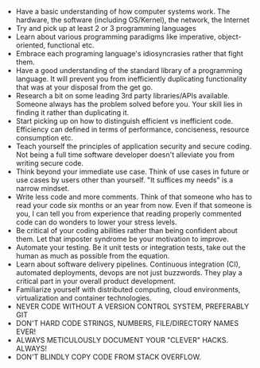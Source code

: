 - Have a basic understanding of how computer systems work. The hardware, the software (including OS/Kernel), the network, the Internet
- Try and pick up at least 2 or 3 programming languages
- Learn about various programming paradigms like imperative, object-oriented, functional etc.
- Embrace each programing language's idiosyncrasies rather that fight them.
- Have a good understanding of the standard library of a programming language. It will prevent you from inefficiently duplicating functionality that was at your disposal from the get go.
- Research a bit on some leading 3rd party libraries/APIs available. Someone always has the problem solved before you. Your skill lies in finding it rather than duplicating it.
- Start picking up on how to distinguish efficient vs inefficient code. Efficiency can defined in terms of performance, conciseness, resource consumption etc.
- Teach yourself the principles of application security and secure coding. Not being a full time software developer doesn't alleviate you from writing secure code.
- Think beyond your immediate use case. Think of use cases in future or use cases by users other than yourself. "It suffices my needs" is a narrow mindset.
- Write less code and more comments. Think of that someone who has to read your code six months or an year from now. Even if that someone is you, I can tell you from experience that reading properly commented code can do wonders to lower your stress levels.
- Be critical of your coding abilities rather than being confident about them. Let that imposter syndrome be your motivation to improve.
- Automate your testing. Be it unit tests or integration tests, take out the human as much as possible from the equation.
- Learn about software delivery pipelines. Continuous integration (CI), automated deployments, devops are not just buzzwords. They play a critical part in your overall product development.
- Familiarize yourself with distributed computing, cloud environments, virtualization and container technologies.
- NEVER CODE WITHOUT A VERSION CONTROL SYSTEM, PREFERABLY GIT
- DON'T HARD CODE STRINGS, NUMBERS, FILE/DIRECTORY NAMES EVER!
- ALWAYS METICULOUSLY DOCUMENT YOUR "CLEVER" HACKS. ALWAYS!
- DON'T BLINDLY COPY CODE FROM STACK OVERFLOW.
